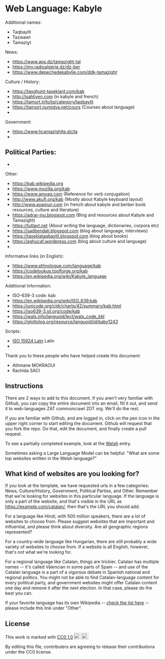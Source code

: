 # Web Language: Kabyle

Additional names:
- Taqbaylit
- Tazwawt
- Tamaziɣt

News:
- https://www.aps.dz/tamazight-tal
- https://my.radioalgerie.dz/dz-ber
- https://www.depechedekabylie.com/ddk-tamazight

Culture / History:
- https://tasghunt-taseklant.com/kab
- http://isahliyen.com (in kabyle and french)
- https://tamurt.info/tq/category/taqbaylit
- https://tamsirt.numidya.net/cours (Courses about language)
- 

Government:
- https://www.hcamazighite.dz/ta
- 

Political Parties:
- 
- 

Other:
- https://kab.wikipedia.org
- https://www.mozilla.org/kab
- https://www.amyag.com (Reference for verb conjugation)
- http://www.akufi.org/kab (Mostly about Kabyle keyboard layout)
- http://www.ayamun.com (in french about kabyle and berber book resources, culture and literature)
- https://adrar-inu.blogspot.com (Blog and resources about Kabyle and Tamazight)
- https://tutlayt.net (About writing the language, dictionaries, corpora etc)
- https://sadbendali.blogspot.com (blog about language, interviews)
- https://taseklataqbaylit.blogspot.com (blog about books)
- https://aghucaf.wordpress.com (blog about culture and language)
- 

Informative links (in English):
- https://www.ethnologue.com/language/kab
- https://codelookup.toolforge.org/kab
- https://en.wikipedia.org/wiki/Kabyle_language

Additional Information:
- ISO-639-3 code: kab
- https://en.wikipedia.org/wiki/ISO_639:kab
- https://unicode.org/cldr/charts/42/summary/kab.html
- https://iso639-3.sil.org/code/kab
- https://wals.info/languoid/lect/wals_code_kbl
- https://glottolog.org/resource/languoid/id/kaby1243


Scripts:
- <a href="https://en.wikipedia.org/wiki/ISO_15924">ISO 15924 Latn</a> Latin
- 

Thank you to these people who have helped create this document:
- Athmane MOKRAOUI
- Rachida SACI

## Instructions

There are 2 ways to add to this document. If you aren't very familiar
with Github, you can copy the entire document into an email, fill it
out, and send it to web-languages ZAT commoncrawl ZOT org. We'll do the rest.

If you are familiar with Github, and are logged in, click on the pen
icon in the upper right corner to start editing the document.
Github will request that you fork the repo. Do that, edit the
document, and finally create a pull request.

To see a partially completed example, look at the
[Welsh](../living/welsh.md) entry.

Sometimes asking a Large Language Model can be helpful: "What are some
top websites written in the Welsh language?"

## What kind of websites are you looking for?

If you look at the template, we have requested urls in a few
categories: News, Culture/History, Government, Political Parties, and
Other. Remember that we're looking for websites in this particular
language. If the language is only a part of the website, and that's
visible in the URL as https://example.com/catalan/, then that's the
URL you should add.

For a language like Hindi, with 500 million speakers, there are a lot
of websites to choose from. Please suggest websites that are important
and influential, and please think about diversity. Are all geographic
regions represented?

For a country-wide language like Hungarian, there are still probably a
wide variety of websites to choose from. If a website is all English,
however, that's not what we're looking for.

For a regional language like Catalan, things are trickier. Catalan has
multiple names -- it's called Valencian in some parts of Spain -- and
use of the Catalan language is a part of a vigorous debate in Spanish
national and regional politics. You might not be able to find
Catalan-language content for every political party, and government
websites might offer Catalan content one day and remove it after
the next election. In that case, please do the best you can.

If your favorite language has its own Wikipedia -- [check the list here](https://en.wikipedia.org/wiki/List_of_Wikipedias) --
please include this link under "Other".

## License

<p xmlns:cc="http://creativecommons.org/ns#" >This work is marked with <a href="https://creativecommons.org/publicdomain/zero/1.0/?ref=chooser-v1" target="_blank" rel="license noopener noreferrer" style="display:inline-block;">CC0 1.0<img style="height:22px!important;margin-left:3px;vertical-align:text-bottom;" src="https://mirrors.creativecommons.org/presskit/icons/cc.svg?ref=chooser-v1" alt=""><img style="height:22px!important;margin-left:3px;vertical-align:text-bottom;" src="https://mirrors.creativecommons.org/presskit/icons/zero.svg?ref=chooser-v1" alt=""></a></p>

By editing this file, contributers are agreeing to release their contributions under the CC0 license.
